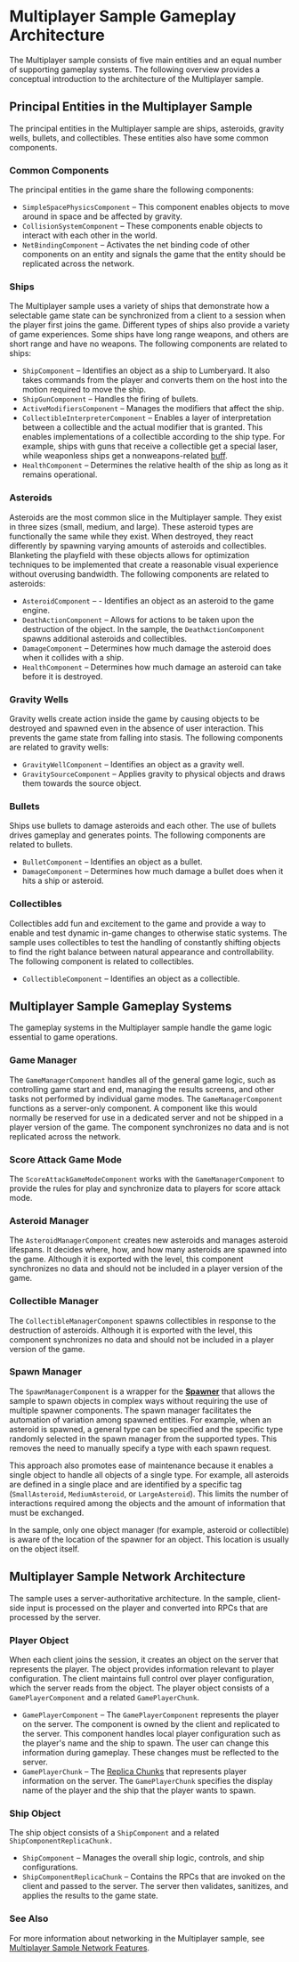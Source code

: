 # Multiplayer Sample Gameplay Architecture<a name="sample-project-multiplayer-enhanced-architecture"></a>

The Multiplayer sample consists of five main entities and an equal number of supporting gameplay systems\. The following overview provides a conceptual introduction to the architecture of the Multiplayer sample\.

## Principal Entities in the Multiplayer Sample<a name="sample-project-multiplayer-enhanced-architecture-entities"></a>

The principal entities in the Multiplayer sample are ships, asteroids, gravity wells, bullets, and collectibles\. These entities also have some common components\.

### Common Components<a name="sample-project-multiplayer-enhanced-architecture-entities-common-components"></a>

The principal entities in the game share the following components:
+ `SimpleSpacePhysicsComponent` – This component enables objects to move around in space and be affected by gravity\.
+ `CollisionSystemComponent` – These components enable objects to interact with each other in the world\.
+ `NetBindingComponent` – Activates the net binding code of other components on an entity and signals the game that the entity should be replicated across the network\.

### Ships<a name="sample-project-multiplayer-enhanced-architecture-entities-ships"></a>

The Multiplayer sample uses a variety of ships that demonstrate how a selectable game state can be synchronized from a client to a session when the player first joins the game\. Different types of ships also provide a variety of game experiences\. Some ships have long range weapons, and others are short range and have no weapons\. The following components are related to ships:
+ `ShipComponent` – Identifies an object as a ship to Lumberyard\. It also takes commands from the player and converts them on the host into the motion required to move the ship\.
+ `ShipGunComponent` – Handles the firing of bullets\.
+ `ActiveModifiersComponent` – Manages the modifiers that affect the ship\.
+ `CollectibleInterpreterComponent` – Enables a layer of interpretation between a collectible and the actual modifier that is granted\. This enables implementations of a collectible according to the ship type\. For example, ships with guns that receive a collectible get a special laser, while weaponless ships get a nonweapons\-related [buff](https://en.wikipedia.org/wiki/Status_effect#Buffs)\.
+ `HealthComponent` – Determines the relative health of the ship as long as it remains operational\.

### Asteroids<a name="sample-project-multiplayer-enhanced-architecture-entities-asteroids"></a>

Asteroids are the most common slice in the Multiplayer sample\. They exist in three sizes \(small, medium, and large\)\. These asteroid types are functionally the same while they exist\. When destroyed, they react differently by spawning varying amounts of asteroids and collectibles\. Blanketing the playfield with these objects allows for optimization techniques to be implemented that create a reasonable visual experience without overusing bandwidth\. The following components are related to asteroids:
+ `AsteroidComponent` – \- Identifies an object as an asteroid to the game engine\.
+ `DeathActionComponent` – Allows for actions to be taken upon the destruction of the object\. In the sample, the `DeathActionComponent` spawns additional asteroids and collectibles\.
+ `DamageComponent` – Determines how much damage the asteroid does when it collides with a ship\.
+ `HealthComponent` – Determines how much damage an asteroid can take before it is destroyed\.

### Gravity Wells<a name="sample-project-multiplayer-enhanced-architecture-entities-gravity-wells"></a>

Gravity wells create action inside the game by causing objects to be destroyed and spawned even in the absence of user interaction\. This prevents the game state from falling into stasis\. The following components are related to gravity wells:
+ `GravityWellComponent` – Identifies an object as a gravity well\.
+ `GravitySourceComponent` – Applies gravity to physical objects and draws them towards the source object\.

### Bullets<a name="sample-project-multiplayer-enhanced-architecture-entities-bullets"></a>

Ships use bullets to damage asteroids and each other\. The use of bullets drives gameplay and generates points\. The following components are related to bullets\.
+ `BulletComponent` – Identifies an object as a bullet\.
+ `DamageComponent` – Determines how much damage a bullet does when it hits a ship or asteroid\.

### Collectibles<a name="sample-project-multiplayer-enhanced-architecture-entities-collectibles"></a>

Collectibles add fun and excitement to the game and provide a way to enable and test dynamic in\-game changes to otherwise static systems\. The sample uses collectibles to test the handling of constantly shifting objects to find the right balance between natural appearance and controllability\. The following component is related to collectibles\.
+ `CollectibleComponent` – Identifies an object as a collectible\.

## Multiplayer Sample Gameplay Systems<a name="sample-project-multiplayer-enhanced-architecture-gameplay-systems"></a>

The gameplay systems in the Multiplayer sample handle the game logic essential to game operations\.

### Game Manager<a name="sample-project-multiplayer-enhanced-architecture-game-manager"></a>

The `GameManagerComponent` handles all of the general game logic, such as controlling game start and end, managing the results screens, and other tasks not performed by individual game modes\. The `GameManagerComponent` functions as a server\-only component\. A component like this would normally be reserved for use in a dedicated server and not be shipped in a player version of the game\. The component synchronizes no data and is not replicated across the network\.

### Score Attack Game Mode<a name="sample-project-multiplayer-enhanced-architecture-score-attack-game-mode"></a>

The `ScoreAttackGameModeComponent` works with the `GameManagerComponent` to provide the rules for play and synchronize data to players for score attack mode\.

### Asteroid Manager<a name="sample-project-multiplayer-enhanced-architecture-asteroid-manager"></a>

The `AsteroidManagerComponent` creates new asteroids and manages asteroid lifespans\. It decides where, how, and how many asteroids are spawned into the game\. Although it is exported with the level, this component synchronizes no data and should not be included in a player version of the game\.

### Collectible Manager<a name="sample-project-multiplayer-enhanced-architecture-collectible-manager"></a>

The `CollectibleManagerComponent` spawns collectibles in response to the destruction of asteroids\. Although it is exported with the level, this component synchronizes no data and should not be included in a player version of the game\.

### Spawn Manager<a name="sample-project-multiplayer-enhanced-architecture-spawn-manager"></a>

The `SpawnManagerComponent` is a wrapper for the **[Spawner](component-spawner.md)** that allows the sample to spawn objects in complex ways without requiring the use of multiple spawner components\. The spawn manager facilitates the automation of variation among spawned entities\. For example, when an asteroid is spawned, a general type can be specified and the specific type randomly selected in the spawn manager from the supported types\. This removes the need to manually specify a type with each spawn request\.

This approach also promotes ease of maintenance because it enables a single object to handle all objects of a single type\. For example, all asteroids are defined in a single place and are identified by a specific tag \(`SmallAsteroid`, `MediumAsteroid`, or `LargeAsteroid`\)\. This limits the number of interactions required among the objects and the amount of information that must be exchanged\.

In the sample, only one object manager \(for example, asteroid or collectible\) is aware of the location of the spawner for an object\. This location is usually on the object itself\.

## Multiplayer Sample Network Architecture<a name="sample-project-multiplayer-enhanced-architecture-network"></a>

The sample uses a server\-authoritative architecture\. In the sample, client\-side input is processed on the player and converted into RPCs that are processed by the server\.

### Player Object<a name="sample-project-multiplayer-enhanced-architecture-network-player-object"></a>

When each client joins the session, it creates an object on the server that represents the player\. The object provides information relevant to player configuration\. The client maintains full control over player configuration, which the server reads from the object\. The player object consists of a `GamePlayerComponent` and a related `GamePlayerChunk`\.
+ `GamePlayerComponent` – The `GamePlayerComponent` represents the player on the server\. The component is owned by the client and replicated to the server\. This component handles local player configuration such as the player's name and the ship to spawn\. The user can change this information during gameplay\. These changes must be reflected to the server\.
+ `GamePlayerChunk` – The [Replica Chunks](network-replicas-chunks.md) that represents player information on the server\. The `GamePlayerChunk` specifies the display name of the player and the ship that the player wants to spawn\.

### Ship Object<a name="sample-project-multiplayer-enhanced-architecture-network-ship-object"></a>

The ship object consists of a `ShipComponent` and a related `ShipComponentReplicaChunk.`
+ `ShipComponent` – Manages the overall ship logic, controls, and ship configurations\.
+ `ShipComponentReplicaChunk` – Contains the RPCs that are invoked on the client and passed to the server\. The server then validates, sanitizes, and applies the results to the game state\.

### See Also<a name="sample-project-multiplayer-enhanced-architecture-network-see-also"></a>

For more information about networking in the Multiplayer sample, see [Multiplayer Sample Network Features](sample-project-multiplayer-enhanced-network-features.md)\.